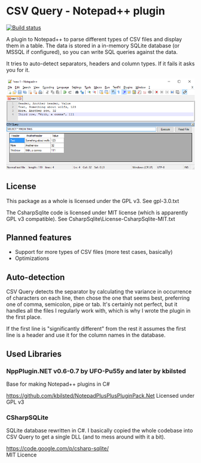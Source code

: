 CSV Query - Notepad++ plugin
============================

[![Build status](https://ci.appveyor.com/api/projects/status/j1r9m77jwiyfsn4u?svg=true)](https://ci.appveyor.com/project/jokedst/csvquery)

A plugin to Notepad++ to parse different types of CSV files and display them in a table.
The data is stored in a in-memory SQLite database (or MSSQL if configured), so you can write SQL queries against the data.

It tries to auto-detect separators, headers and column types. If it fails it asks you for it.

![screenshot](/Meta/Screenshot.png?raw=true "Small file with header row parsed")

License
-------
This package as a whole is licensed under the GPL v3. See gpl-3.0.txt

The CsharpSqlite code is licensed under MIT license (which is apparently GPL v3 compatible). See CsharpSqlite\License-CsharpSqlite-MIT.txt


Planned features
----------------

* Support for more types of CSV files (more test cases, basically)
* Optimizations


Auto-detection
--------------

CSV Query detects the separator by calculating the variance in occurrence of characters on each line, then chose the one that seems best, preferring one of comma, semicolon, pipe or tab. It's certainly not perfect, but it handles all the files I regularly work with, which is why I wrote the plugin in the first place.

If the first line is "significantly different" from the rest it assumes the first line is a header and use it for the column names in the database.


Used Libraries
--------------

### NppPlugin.NET v0.6-0.7 by UFO-Pu55y and later by kbilsted

Base for making Notepad++ plugins in C#

https://github.com/kbilsted/NotepadPlusPlusPluginPack.Net
Licensed under GPL v3


### CSharpSQLite

SQLite database rewritten in C#.
I basically copied the whole codebase into CSV Query to get a single DLL (and to mess around with it a bit).

https://code.google.com/p/csharp-sqlite/  
MIT Licence